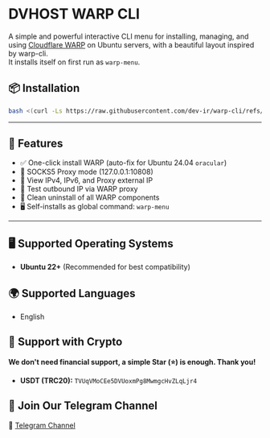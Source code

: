 # DVHOST WARP CLI

A simple and powerful interactive CLI menu for installing, managing, and using [Cloudflare WARP](https://1.1.1.1/) on Ubuntu servers, with a beautiful layout inspired by warp-cli.  
It installs itself on first run as `warp-menu`.


## 📦 Installation
```bash
bash <(curl -Ls https://raw.githubusercontent.com/dev-ir/warp-cli/refs/heads/master/main.sh)
```

---

## 🚀 Features

- ✅ One-click install WARP (auto-fix for Ubuntu 24.04 `oracular`)
- 🔐 SOCKS5 Proxy mode (127.0.0.1:10808)
- 📡 View IPv4, IPv6, and Proxy external IP
- 🧪 Test outbound IP via WARP proxy
- 🧹 Clean uninstall of all WARP components
- 🖥️ Self-installs as global command: `warp-menu`

---

## 🖥️ Supported Operating Systems
- **Ubuntu 22+** (Recommended for best compatibility)

## 🌍 Supported Languages
- English

## 🙏 Support with Crypto
**We don't need financial support, a simple Star (⭐) is enough. Thank you!**

- **USDT (TRC20):** `TVUqVMoCEe5DVUoxmPg8MwmgcHvZLqLjr4`

## 📢 Join Our Telegram Channel
📌 [Telegram Channel](https://t.me/+EpErnDsDPhw3ZThk)